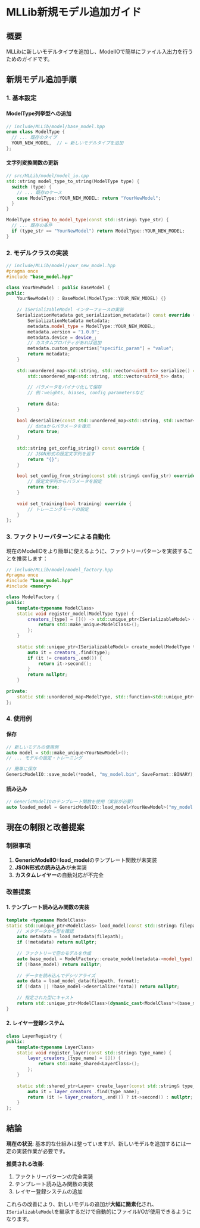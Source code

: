 # MLLib新規モデル追加ガイド

## 概要
MLLibに新しいモデルタイプを追加し、ModelIOで簡単にファイル入出力を行うためのガイドです。

## 新規モデル追加手順

### 1. 基本設定

#### ModelType列挙型への追加
```cpp
// include/MLLib/model/base_model.hpp
enum class ModelType {
  // ... 既存のタイプ
  YOUR_NEW_MODEL,  // ← 新しいモデルタイプを追加
};
```

#### 文字列変換関数の更新
```cpp
// src/MLLib/model/model_io.cpp
std::string model_type_to_string(ModelType type) {
  switch (type) {
    // ... 既存のケース
    case ModelType::YOUR_NEW_MODEL: return "YourNewModel";
  }
}

ModelType string_to_model_type(const std::string& type_str) {
  // ... 既存の条件
  if (type_str == "YourNewModel") return ModelType::YOUR_NEW_MODEL;
}
```

### 2. モデルクラスの実装

```cpp
// include/MLLib/model/your_new_model.hpp
#pragma once
#include "base_model.hpp"

class YourNewModel : public BaseModel {
public:
    YourNewModel() : BaseModel(ModelType::YOUR_NEW_MODEL) {}
    
    // ISerializableModel インターフェースの実装
    SerializationMetadata get_serialization_metadata() const override {
        SerializationMetadata metadata;
        metadata.model_type = ModelType::YOUR_NEW_MODEL;
        metadata.version = "1.0.0";
        metadata.device = device_;
        // カスタムプロパティがあれば追加
        metadata.custom_properties["specific_param"] = "value";
        return metadata;
    }
    
    std::unordered_map<std::string, std::vector<uint8_t>> serialize() const override {
        std::unordered_map<std::string, std::vector<uint8_t>> data;
        
        // パラメータをバイナリ化して保存
        // 例：weights, biases, config parametersなど
        
        return data;
    }
    
    bool deserialize(const std::unordered_map<std::string, std::vector<uint8_t>>& data) override {
        // dataからパラメータを復元
        return true;
    }
    
    std::string get_config_string() const override {
        // JSON形式の設定文字列を返す
        return "{}";
    }
    
    bool set_config_from_string(const std::string& config_str) override {
        // 設定文字列からパラメータを設定
        return true;
    }
    
    void set_training(bool training) override {
        // トレーニングモードの設定
    }
};
```

### 3. ファクトリーパターンによる自動化

現在のModelIOをより簡単に使えるように、ファクトリーパターンを実装することを推奨します：

```cpp
// include/MLLib/model/model_factory.hpp
#pragma once
#include "base_model.hpp"
#include <memory>

class ModelFactory {
public:
    template<typename ModelClass>
    static void register_model(ModelType type) {
        creators_[type] = []() -> std::unique_ptr<ISerializableModel> {
            return std::make_unique<ModelClass>();
        };
    }
    
    static std::unique_ptr<ISerializableModel> create_model(ModelType type) {
        auto it = creators_.find(type);
        if (it != creators_.end()) {
            return it->second();
        }
        return nullptr;
    }
    
private:
    static std::unordered_map<ModelType, std::function<std::unique_ptr<ISerializableModel>()>> creators_;
};
```

### 4. 使用例

#### 保存
```cpp
// 新しいモデルの使用例
auto model = std::make_unique<YourNewModel>();
// ... モデルの設定・トレーニング

// 簡単に保存
GenericModelIO::save_model(*model, "my_model.bin", SaveFormat::BINARY);
```

#### 読み込み
```cpp
// GenericModelIOのテンプレート関数を使用（実装が必要）
auto loaded_model = GenericModelIO::load_model<YourNewModel>("my_model.bin", SaveFormat::BINARY);
```

## 現在の制限と改善提案

### 制限事項
1. **GenericModelIO::load_model**のテンプレート関数が未実装
2. **JSON形式の読み込み**が未実装
3. **カスタムレイヤー**の自動対応が不完全

### 改善提案

#### 1. テンプレート読み込み関数の実装
```cpp
template <typename ModelClass>
static std::unique_ptr<ModelClass> load_model(const std::string& filepath, SaveFormat format) {
    // メタデータから型を確認
    auto metadata = load_metadata(filepath);
    if (!metadata) return nullptr;
    
    // ファクトリーで空のモデルを作成
    auto base_model = ModelFactory::create_model(metadata->model_type);
    if (!base_model) return nullptr;
    
    // データを読み込んでデシリアライズ
    auto data = load_model_data(filepath, format);
    if (!data || !base_model->deserialize(*data)) return nullptr;
    
    // 指定された型にキャスト
    return std::unique_ptr<ModelClass>(dynamic_cast<ModelClass*>(base_model.release()));
}
```

#### 2. レイヤー登録システム
```cpp
class LayerRegistry {
public:
    template<typename LayerClass>
    static void register_layer(const std::string& type_name) {
        layer_creators_[type_name] = []() {
            return std::make_shared<LayerClass>();
        };
    }
    
    static std::shared_ptr<Layer> create_layer(const std::string& type_name) {
        auto it = layer_creators_.find(type_name);
        return (it != layer_creators_.end()) ? it->second() : nullptr;
    }
};
```

## 結論

**現在の状況**: 基本的な仕組みは整っていますが、新しいモデルを追加するには一定の実装作業が必要です。

**推奨される改善**: 
1. ファクトリーパターンの完全実装
2. テンプレート読み込み関数の実装
3. レイヤー登録システムの追加

これらの改善により、新しいモデルの追加が**大幅に簡素化**され、`ISerializableModel`を継承するだけで自動的にファイルI/Oが使用できるようになります。
